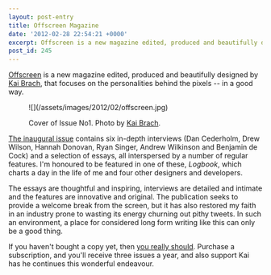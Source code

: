 ```yaml
---
layout: post-entry
title: Offscreen Magazine
date: '2012-02-28 22:54:21 +0000'
excerpt: Offscreen is a new magazine edited, produced and beautifully designed by Kai Brach, focusing on the personalities behind the pixels -- in a good way.
post_id: 245
---
```

[Offscreen][1] is a new magazine edited, produced and beautifully designed by [Kai Brach][2], that focuses on the personalities behind the pixels -- in a good way.

<figure>
    ![](/assets/images/2012/02/offscreen.jpg)
    <figcaption>
        <p>Cover of Issue No1. Photo by <a href="http://www.flickr.com/photos/brakai295/6873407277/">Kai Brach</a>.</p>
    </figcaption>
</figure>

[The inaugural issue][3] contains six in-depth interviews (Dan Cederholm, Drew Wilson, Hannah Donovan, Ryan Singer, Andrew Wilkinson and Benjamin de Cock) and a selection of essays, all interspersed by a number of regular features. I'm honoured to be featured in one of these, <cite>Logbook</cite>, which charts a day in the life of me and four other designers and developers.

The essays are thoughtful and inspiring, interviews are detailed and intimate and the features are innovative and original. The publication seeks to provide a welcome break from the screen, but it has also restored my faith in an industry prone to wasting its energy churning out pithy tweets. In such an environment, a place for considered long form writing like this can only be a good thing.

If you haven't bought a copy yet, then [you really should][1]. Purchase a subscription, and you'll receive three issues a year, and also support Kai has he continues this wonderful endeavour.

[1]: http://www.offscreenmag.com/
[2]: http://brizk.com/
[3]: http://www.offscreenmag.com/issue1/